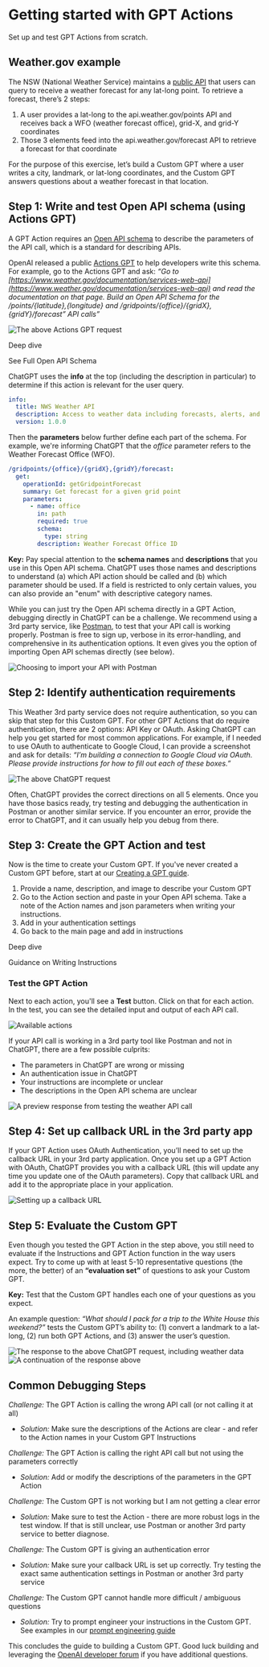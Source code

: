 Getting started with GPT Actions
================================

Set up and test GPT Actions from scratch.

Weather.gov example
-------------------

The NSW (National Weather Service) maintains a [public API](https://www.weather.gov/documentation/services-web-api) that users can query to receive a weather forecast for any lat-long point. To retrieve a forecast, there’s 2 steps:

1.  A user provides a lat-long to the api.weather.gov/points API and receives back a WFO (weather forecast office), grid-X, and grid-Y coordinates
2.  Those 3 elements feed into the api.weather.gov/forecast API to retrieve a forecast for that coordinate

For the purpose of this exercise, let’s build a Custom GPT where a user writes a city, landmark, or lat-long coordinates, and the Custom GPT answers questions about a weather forecast in that location.

Step 1: Write and test Open API schema (using Actions GPT)
----------------------------------------------------------

A GPT Action requires an [Open API schema](https://swagger.io/specification/) to describe the parameters of the API call, which is a standard for describing APIs.

OpenAI released a public [Actions GPT](https://chatgpt.com/g/g-TYEliDU6A-actionsgpt) to help developers write this schema. For example, go to the Actions GPT and ask: _“Go to [https://www.weather.gov/documentation/services-web-api](https://www.weather.gov/documentation/services-web-api) and read the documentation on that page. Build an Open API Schema for the /points/{latitude},{longitude} and /gridpoints/{office}/{gridX},{gridY}/forecast” API calls”_

![The above Actions GPT request](https://cdn.openai.com/API/images/guides/actions_action_gpt.png)

Deep dive

See Full Open API Schema

ChatGPT uses the **info** at the top (including the description in particular) to determine if this action is relevant for the user query.

```yaml
info:
  title: NWS Weather API
  description: Access to weather data including forecasts, alerts, and observations.
  version: 1.0.0
```

Then the **parameters** below further define each part of the schema. For example, we're informing ChatGPT that the _office_ parameter refers to the Weather Forecast Office (WFO).

```yaml
/gridpoints/{office}/{gridX},{gridY}/forecast:
  get:
    operationId: getGridpointForecast
    summary: Get forecast for a given grid point
    parameters:
      - name: office
        in: path
        required: true
        schema:
          type: string
        description: Weather Forecast Office ID
```

**Key:** Pay special attention to the **schema names** and **descriptions** that you use in this Open API schema. ChatGPT uses those names and descriptions to understand (a) which API action should be called and (b) which parameter should be used. If a field is restricted to only certain values, you can also provide an "enum" with descriptive category names.

While you can just try the Open API schema directly in a GPT Action, debugging directly in ChatGPT can be a challenge. We recommend using a 3rd party service, like [Postman](https://www.postman.com/), to test that your API call is working properly. Postman is free to sign up, verbose in its error-handling, and comprehensive in its authentication options. It even gives you the option of importing Open API schemas directly (see below).

![Choosing to import your API with Postman](https://cdn.openai.com/API/images/guides/actions_import.png)

Step 2: Identify authentication requirements
--------------------------------------------

This Weather 3rd party service does not require authentication, so you can skip that step for this Custom GPT. For other GPT Actions that do require authentication, there are 2 options: API Key or OAuth. Asking ChatGPT can help you get started for most common applications. For example, if I needed to use OAuth to authenticate to Google Cloud, I can provide a screenshot and ask for details: _“I’m building a connection to Google Cloud via OAuth. Please provide instructions for how to fill out each of these boxes.”_

![The above ChatGPT request](https://cdn.openai.com/API/images/guides/actions_oauth_panel.png)

Often, ChatGPT provides the correct directions on all 5 elements. Once you have those basics ready, try testing and debugging the authentication in Postman or another similar service. If you encounter an error, provide the error to ChatGPT, and it can usually help you debug from there.

Step 3: Create the GPT Action and test
--------------------------------------

Now is the time to create your Custom GPT. If you've never created a Custom GPT before, start at our [Creating a GPT guide](https://help.openai.com/en/articles/8554397-creating-a-gpt).

1.  Provide a name, description, and image to describe your Custom GPT
2.  Go to the Action section and paste in your Open API schema. Take a note of the Action names and json parameters when writing your instructions.
3.  Add in your authentication settings
4.  Go back to the main page and add in instructions

Deep dive

Guidance on Writing Instructions

### Test the GPT Action

Next to each action, you'll see a **Test** button. Click on that for each action. In the test, you can see the detailed input and output of each API call.

![Available actions](https://cdn.openai.com/API/images/guides/actions_available_action.png)

If your API call is working in a 3rd party tool like Postman and not in ChatGPT, there are a few possible culprits:

*   The parameters in ChatGPT are wrong or missing
*   An authentication issue in ChatGPT
*   Your instructions are incomplete or unclear
*   The descriptions in the Open API schema are unclear

![A preview response from testing the weather API call](https://cdn.openai.com/API/images/guides/actions_test_action.png)

Step 4: Set up callback URL in the 3rd party app
------------------------------------------------

If your GPT Action uses OAuth Authentication, you’ll need to set up the callback URL in your 3rd party application. Once you set up a GPT Action with OAuth, ChatGPT provides you with a callback URL (this will update any time you update one of the OAuth parameters). Copy that callback URL and add it to the appropriate place in your application.

![Setting up a callback URL](https://cdn.openai.com/API/images/guides/actions_bq_callback.png)

Step 5: Evaluate the Custom GPT
-------------------------------

Even though you tested the GPT Action in the step above, you still need to evaluate if the Instructions and GPT Action function in the way users expect. Try to come up with at least 5-10 representative questions (the more, the better) of an **“evaluation set”** of questions to ask your Custom GPT.

**Key:** Test that the Custom GPT handles each one of your questions as you expect.

An example question: _“What should I pack for a trip to the White House this weekend?”_ tests the Custom GPT’s ability to: (1) convert a landmark to a lat-long, (2) run both GPT Actions, and (3) answer the user’s question.

![The response to the above ChatGPT request, including weather data](https://cdn.openai.com/API/images/guides/actions_prompt_2_actions.png) ![A continuation of the response above](https://cdn.openai.com/API/images/guides/actions_output.png)

Common Debugging Steps
----------------------

_Challenge:_ The GPT Action is calling the wrong API call (or not calling it at all)

*   _Solution:_ Make sure the descriptions of the Actions are clear - and refer to the Action names in your Custom GPT Instructions

_Challenge:_ The GPT Action is calling the right API call but not using the parameters correctly

*   _Solution:_ Add or modify the descriptions of the parameters in the GPT Action

_Challenge:_ The Custom GPT is not working but I am not getting a clear error

*   _Solution:_ Make sure to test the Action - there are more robust logs in the test window. If that is still unclear, use Postman or another 3rd party service to better diagnose.

_Challenge:_ The Custom GPT is giving an authentication error

*   _Solution:_ Make sure your callback URL is set up correctly. Try testing the exact same authentication settings in Postman or another 3rd party service

_Challenge:_ The Custom GPT cannot handle more difficult / ambiguous questions

*   _Solution:_ Try to prompt engineer your instructions in the Custom GPT. See examples in our [prompt engineering guide](https://platform.openai.com/docs/guides/prompt-engineering)

This concludes the guide to building a Custom GPT. Good luck building and leveraging the [OpenAI developer forum](https://community.openai.com/) if you have additional questions.